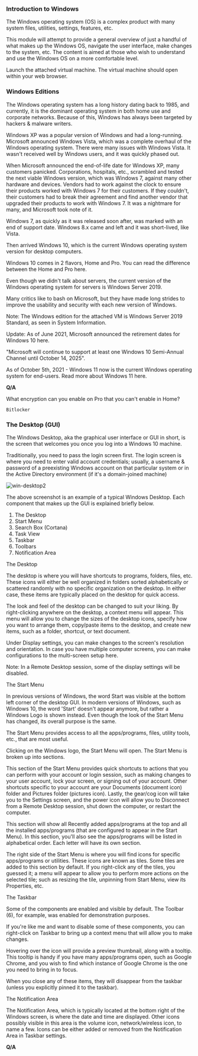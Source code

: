 <h3>Introduction to Windows</h3>

The Windows operating system (OS) is a complex product with many system files, utilities, settings, features, etc. 

This module will attempt to provide a general overview of just a handful of what makes up the Windows OS, navigate the user interface, make changes to the system, etc. The content is aimed at those who wish to understand and use the Windows OS on a more comfortable level. 

Launch the attached virtual machine. The virtual machine should open within your web browser.

<h3>Windows Editions</h3>

The Windows operating system has a long history dating back to 1985, and currently, it is the dominant operating system in both home use and corporate networks. Because of this, Windows has always been targeted by hackers & malware writers.

Windows XP was a popular version of Windows and had a long-running. Microsoft announced Windows Vista, which was a complete overhaul of the Windows operating system. There were many issues with Windows Vista. It wasn't received well by Windows users, and it was quickly phased out.

When Microsoft announced the end-of-life date for Windows XP, many customers panicked. Corporations, hospitals, etc., scrambled and tested the next viable Windows version, which was Windows 7, against many other hardware and devices. Vendors had to work against the clock to ensure their products worked with Windows 7 for their customers. If they couldn't, their customers had to break their agreement and find another vendor that upgraded their products to work with Windows 7. It was a nightmare for many, and Microsoft took note of it.

Windows 7, as quickly as it was released soon after, was marked with an end of support date. Windows 8.x came and left and it was short-lived, like Vista.

Then arrived Windows 10, which is the current Windows operating system version for desktop computers.

Windows 10 comes in 2 flavors, Home and Pro. You can read the difference between the Home and Pro here. 

Even though we didn't talk about servers, the current version of the Windows operating system for servers is Windows Server 2019.

Many critics like to bash on Microsoft, but they have made long strides to improve the usability and security with each new version of Windows.

Note: The Windows edition for the attached VM is Windows Server 2019 Standard, as seen in System Information.

Update: As of June 2021, Microsoft announced the retirement dates for Windows 10 here. 

"Microsoft will continue to support at least one Windows 10 Semi-Annual Channel until October 14, 2025".

As of October 5th, 2021 - Windows 11 now is the current Windows operating system for end-users. Read more about Windows 11 here.  

**Q/A**

What encryption can you enable on Pro that you can't enable in Home?

```Bitlocker```

<h3>The Desktop (GUI)</h3>

The Windows Desktop, aka the graphical user interface or GUI in short, is the screen that welcomes you once you log into a Windows 10 machine.

Traditionally, you need to pass the login screen first. The login screen is where you need to enter valid account credentials; usually, a username & password of a preexisting Windows account on that particular system or in the Active Directory environment (if it's a domain-joined machine)

![win-desktop2](https://github.com/schoto/THM-Web-Hacking-Fundamentals/assets/69323411/a87af73f-bb81-4ab2-8010-de44f39158e0)

The above screenshot is an example of a typical Windows Desktop. Each component that makes up the GUI is explained briefly below.

1. The Desktop
2. Start Menu
3. Search Box (Cortana)
4. Task View
5. Taskbar
6. Toolbars
7. Notification Area

The Desktop

The desktop is where you will have shortcuts to programs, folders, files, etc. These icons will either be well organized in folders sorted alphabetically or scattered randomly with no specific organization on the desktop. In either case, these items are typically placed on the desktop for quick access.

The look and feel of the desktop can be changed to suit your liking. By right-clicking anywhere on the desktop, a context menu will appear. This menu will allow you to change the sizes of the desktop icons, specify how you want to arrange them, copy/paste items to the desktop, and create new items, such as a folder, shortcut, or text document.

Under Display settings, you can make changes to the screen's resolution and orientation. In case you have multiple computer screens, you can make configurations to the multi-screen setup here. 

Note: In a Remote Desktop session, some of the display settings will be disabled. 

The Start Menu

In previous versions of Windows, the word Start was visible at the bottom left corner of the desktop GUI. In modern versions of Windows, such as Windows 10, the word 'Start' doesn't appear anymore, but rather a Windows Logo is shown instead. Even though the look of the Start Menu has changed, its overall purpose is the same. 

The Start Menu provides access to all the apps/programs, files, utility tools, etc., that are most useful. 

Clicking on the Windows logo, the Start Menu will open. The Start Menu is broken up into sections.

This section of the Start Menu provides quick shortcuts to actions that you can perform with your account or login session, such as making changes to your user account, lock your screen, or signing out of your account. Other shortcuts specific to your account are your Documents (document icon) folder and Pictures folder (pictures icon). Lastly, the gear/cog icon will take you to the Settings screen, and the power icon will allow you to Disconnect from a Remote Desktop session, shut down the computer, or restart the computer.

This section will show all Recently added apps/programs at the top and all the installed apps/programs (that are configured to appear in the Start Menu). In this section, you'll also see the apps/programs will be listed in alphabetical order. Each letter will have its own section. 

The right side of the Start Menu is where you will find icons for specific apps/programs or utilities. These icons are known as tiles. Some tiles are added to this section by default. If you right-click any of the tiles, you guessed it; a menu will appear to allow you to perform more actions on the selected tile; such as resizing the tile, unpinning from Start Menu, view its Properties, etc.

The Taskbar

Some of the components are enabled and visible by default. The Toolbar (6), for example, was enabled for demonstration purposes.  

If you're like me and want to disable some of these components, you can right-click on Taskbar to bring up a context menu that will allow you to make changes.

Hovering over the icon will provide a preview thumbnail, along with a tooltip. This  tooltip is handy if you have many apps/programs open, such as Google Chrome, and you wish to find which instance of Google Chrome is the one you need to bring in to focus. 

When you close any of these items, they will disappear from the taskbar (unless you explicitly pinned it to the taskbar). 

The Notification Area

The Notification Area, which is typically located at the bottom right of the Windows screen, is where the date and time are displayed. Other icons possibly visible in this area is the volume icon, network/wireless icon, to name a few. Icons can be either added or removed from the Notification Area in Taskbar settings. 

**Q/A**

